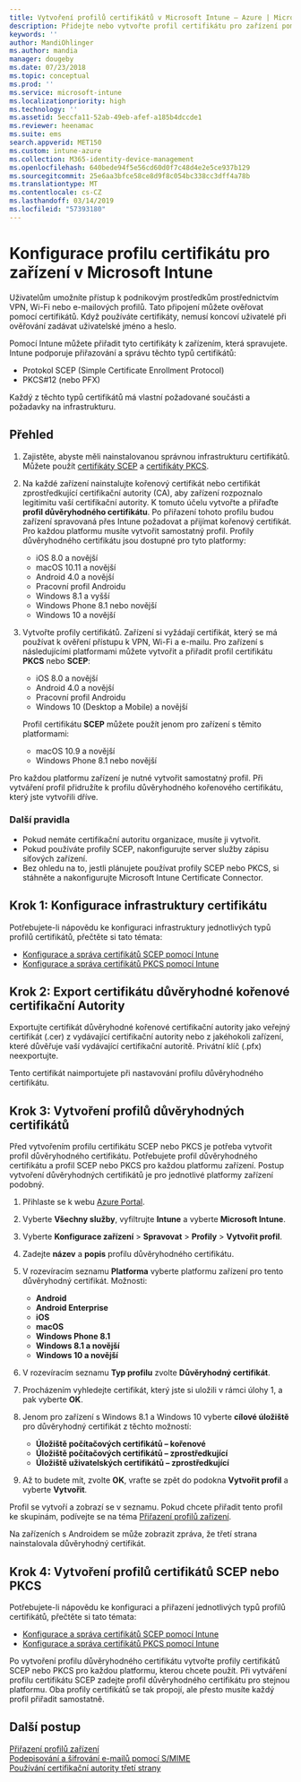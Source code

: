 ```yaml
---
title: Vytvoření profilů certifikátů v Microsoft Intune – Azure | Microsoft Docs
description: Přidejte nebo vytvořte profil certifikátu pro zařízení pomocí konfigurace prostředí certifikátu SCEP nebo PKCS, exportujte veřejný certifikát, vytvořte profil na portálu Azure a pak přiřaďte SCEP nebo PKCS k profilům certifikátů v Microsoft Intune na portálu Azure Portal.
keywords: ''
author: MandiOhlinger
ms.author: mandia
manager: dougeby
ms.date: 07/23/2018
ms.topic: conceptual
ms.prod: ''
ms.service: microsoft-intune
ms.localizationpriority: high
ms.technology: ''
ms.assetid: 5eccfa11-52ab-49eb-afef-a185b4dccde1
ms.reviewer: heenamac
ms.suite: ems
search.appverid: MET150
ms.custom: intune-azure
ms.collection: M365-identity-device-management
ms.openlocfilehash: 640bede94f5e56cd60d0f7c48d4e2e5ce937b129
ms.sourcegitcommit: 25e6aa3bfce58ce8d9f8c054bc338cc3dff4a78b
ms.translationtype: MT
ms.contentlocale: cs-CZ
ms.lasthandoff: 03/14/2019
ms.locfileid: "57393180"
---
```

# <a name="configure-a-certificate-profile-for-your-devices-in-microsoft-intune"></a>Konfigurace profilu certifikátu pro zařízení v Microsoft Intune

Uživatelům umožníte přístup k podnikovým prostředkům prostřednictvím VPN, Wi-Fi nebo e-mailových profilů. Tato připojení můžete ověřovat pomocí certifikátů. Když používáte certifikáty, nemusí koncoví uživatelé při ověřování zadávat uživatelské jméno a heslo.

Pomocí Intune můžete přiřadit tyto certifikáty k zařízením, která spravujete. Intune podporuje přiřazování a správu těchto typů certifikátů:

- Protokol SCEP (Simple Certificate Enrollment Protocol)
- PKCS#12 (nebo PFX)

Každý z těchto typů certifikátů má vlastní požadované součásti a požadavky na infrastrukturu.

## <a name="overview"></a>Přehled

1. Zajistěte, abyste měli nainstalovanou správnou infrastrukturu certifikátů. Můžete použít [certifikáty SCEP](certificates-scep-configure.md) a [certifikáty PKCS](certficates-pfx-configure.md).

2. Na každé zařízení nainstalujte kořenový certifikát nebo certifikát zprostředkující certifikační autority (CA), aby zařízení rozpoznalo legitimitu vaší certifikační autority. K tomuto účelu vytvořte a přiřaďte **profil důvěryhodného certifikátu**. Po přiřazení tohoto profilu budou zařízení spravovaná přes Intune požadovat a přijímat kořenový certifikát. Pro každou platformu musíte vytvořit samostatný profil. Profily důvěryhodného certifikátu jsou dostupné pro tyto platformy:

    - iOS 8.0 a novější
    - macOS 10.11 a novější
    - Android 4.0 a novější
    - Pracovní profil Androidu
    - Windows 8.1 a vyšší
    - Windows Phone 8.1 nebo novější
    - Windows 10 a novější

3. Vytvořte profily certifikátů. Zařízení si vyžádají certifikát, který se má používat k ověření přístupu k VPN, Wi-Fi a e-mailu. Pro zařízení s následujícími platformami můžete vytvořit a přiřadit profil certifikátu **PKCS** nebo **SCEP**:

   - iOS 8.0 a novější
   - Android 4.0 a novější
   - Pracovní profil Androidu
   - Windows 10 (Desktop a Mobile) a novější

   Profil certifikátu **SCEP** můžete použít jenom pro zařízení s těmito platformami:

   - macOS 10.9 a novější
   - Windows Phone 8.1 nebo novější

Pro každou platformu zařízení je nutné vytvořit samostatný profil. Při vytváření profil přidružíte k profilu důvěryhodného kořenového certifikátu, který jste vytvořili dříve.

### <a name="further-considerations"></a>Další pravidla

- Pokud nemáte certifikační autoritu organizace, musíte ji vytvořit.
- Pokud používáte profily SCEP, nakonfigurujte server služby zápisu síťových zařízení.
- Bez ohledu na to, jestli plánujete používat profily SCEP nebo PKCS, si stáhněte a nakonfigurujte Microsoft Intune Certificate Connector.


## <a name="step-1-configure-your-certificate-infrastructure"></a>Krok 1: Konfigurace infrastruktury certifikátu

Potřebujete-li nápovědu ke konfiguraci infrastruktury jednotlivých typů profilů certifikátů, přečtěte si tato témata:

- [Konfigurace a správa certifikátů SCEP pomocí Intune](certificates-scep-configure.md)
- [Konfigurace a správa certifikátů PKCS pomocí Intune](certficates-pfx-configure.md)


## <a name="step-2-export-your-trusted-root-ca-certificate"></a>Krok 2: Export certifikátu důvěryhodné kořenové certifikační Autority

Exportujte certifikát důvěryhodné kořenové certifikační autority jako veřejný certifikát (.cer) z vydávající certifikační autority nebo z jakéhokoli zařízení, které důvěřuje vaší vydávající certifikační autoritě. Privátní klíč (.pfx) neexportujte.

Tento certifikát naimportujete při nastavování profilu důvěryhodného certifikátu.

## <a name="step-3-create-trusted-certificate-profiles"></a>Krok 3: Vytvoření profilů důvěryhodných certifikátů
Před vytvořením profilu certifikátu SCEP nebo PKCS je potřeba vytvořit profil důvěryhodného certifikátu. Potřebujete profil důvěryhodného certifikátu a profil SCEP nebo PKCS pro každou platformu zařízení. Postup vytvoření důvěryhodných certifikátů je pro jednotlivé platformy zařízení podobný.

1. Přihlaste se k webu [Azure Portal](https://portal.azure.com).
2. Vyberte **Všechny služby**, vyfiltrujte **Intune** a vyberte **Microsoft Intune**.
3. Vyberte **Konfigurace zařízení** > **Spravovat** > **Profily** > **Vytvořit profil**.
4. Zadejte **název** a **popis** profilu důvěryhodného certifikátu.
5. V rozevíracím seznamu **Platforma** vyberte platformu zařízení pro tento důvěryhodný certifikát. Možnosti:

    - **Android**
    - **Android Enterprise**
    - **iOS**
    - **macOS**
    - **Windows Phone 8.1**
    - **Windows 8.1 a novější**
    - **Windows 10 a novější**

6. V rozevíracím seznamu **Typ profilu** zvolte **Důvěryhodný certifikát**.
7. Procházením vyhledejte certifikát, který jste si uložili v rámci úlohy 1, a pak vyberte **OK**.
8. Jenom pro zařízení s Windows 8.1 a Windows 10 vyberte **cílové úložiště** pro důvěryhodný certifikát z těchto možností:

    - **Úložiště počítačových certifikátů – kořenové**
    - **Úložiště počítačových certifikátů – zprostředkující**
    - **Úložiště uživatelských certifikátů – zprostředkující**

9. Až to budete mít, zvolte **OK**, vraťte se zpět do podokna **Vytvořit profil** a vyberte **Vytvořit**.

Profil se vytvoří a zobrazí se v seznamu. Pokud chcete přiřadit tento profil ke skupinám, podívejte se na téma [Přiřazení profilů zařízení](device-profile-assign.md).

Na zařízeních s Androidem se může zobrazit zpráva, že třetí strana nainstalovala důvěryhodný certifikát.

## <a name="step-4-create-scep-or-pkcs-certificate-profiles"></a>Krok 4: Vytvoření profilů certifikátů SCEP nebo PKCS

Potřebujete-li nápovědu ke konfiguraci a přiřazení jednotlivých typů profilů certifikátů, přečtěte si tato témata:

- [Konfigurace a správa certifikátů SCEP pomocí Intune](certificates-scep-configure.md)
- [Konfigurace a správa certifikátů PKCS pomocí Intune](certficates-pfx-configure.md)

Po vytvoření profilu důvěryhodného certifikátu vytvořte profily certifikátů SCEP nebo PKCS pro každou platformu, kterou chcete použít. Při vytváření profilu certifikátu SCEP zadejte profil důvěryhodného certifikátu pro stejnou platformu. Oba profily certifikátů se tak propojí, ale přesto musíte každý profil přiřadit samostatně.

## <a name="next-steps"></a>Další postup
[Přiřazení profilů zařízení](device-profile-assign.md)  
[Podepisování a šifrování e-mailů pomocí S/MIME](certificates-s-mime-encryption-sign.md)  
[Používání certifikační autority třetí strany](certificate-authority-add-scep-overview.md)
